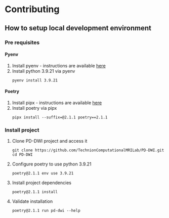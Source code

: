 # Contributing

## How to setup local development environment

### Pre requisites

#### Pyenv

1. Install pyenv - instructions are available [here](https://github.com/pyenv/pyenv?tab=readme-ov-file#installation)
2. Install python 3.9.21 via pyenv
   ```
   pyenv install 3.9.21
   ```

#### Poetry

1. Install pipx - instructions are available [here](https://github.com/pypa/pipx?tab=readme-ov-file#install-pipx)
2. Install poetry via pipx 
   ```
   pipx install --suffix=@2.1.1 poetry==2.1.1
   ```

### Install project

1. Clone PD-DWI project and access it
   ```
   git clone https://github.com/TechnionComputationalMRILab/PD-DWI.git
   cd PD-DWI 
   ```
2. Configure poetry to use python 3.9.21
   ```
   poetry@2.1.1 env use 3.9.21
   ```
3. Install project dependencies 
   ```
   poetry@2.1.1 install
   ```
4. Validate installation
   ```
   poetry@2.1.1 run pd-dwi --help
   ```